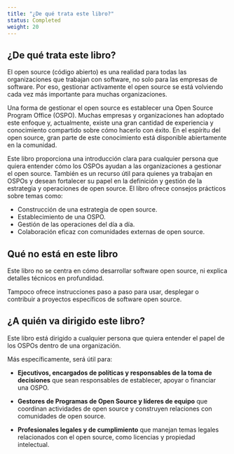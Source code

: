 ```yaml
---
title: "¿De qué trata este libro?"
status: Completed
weight: 20
---
```


## ¿De qué trata este libro?

El open source (código abierto) es una realidad para todas las organizaciones que trabajan con software, no solo para las empresas de software. Por eso, gestionar activamente el open source se está volviendo cada vez más importante para muchas organizaciones.

Una forma de gestionar el open source es establecer una Open Source Program Office (OSPO). Muchas empresas y organizaciones han adoptado este enfoque y, actualmente, existe una gran cantidad de experiencia y conocimiento compartido sobre cómo hacerlo con éxito. En el espíritu del open source, gran parte de este conocimiento está disponible abiertamente en la comunidad.

Este libro proporciona una introducción clara para cualquier persona que quiera entender cómo los OSPOs ayudan a las organizaciones a gestionar el open source. También es un recurso útil para quienes ya trabajan en OSPOs y desean fortalecer su papel en la definición y gestión de la estrategia y operaciones de open source. El libro ofrece consejos prácticos sobre temas como:

* Construcción de una estrategia de open source.
* Establecimiento de una OSPO.
* Gestión de las operaciones del día a día.
* Colaboración eficaz con comunidades externas de open source.

## Qué no está en este libro

Este libro no se centra en cómo desarrollar software open source, ni explica detalles técnicos en profundidad.

Tampoco ofrece instrucciones paso a paso para usar, desplegar o contribuir a proyectos específicos de software open source.

## ¿A quién va dirigido este libro?

Este libro está dirigido a cualquier persona que quiera entender el papel de los OSPOs dentro de una organización.

Más específicamente, será útil para:

* **Ejecutivos, encargados de políticas y responsables de la toma de decisiones** que sean responsables de establecer, apoyar o financiar una OSPO.

* **Gestores de Programas de Open Source y líderes de equipo** que coordinan actividades de open source y construyen relaciones con comunidades de open source.

* **Profesionales legales y de cumplimiento** que manejan temas legales relacionados con el open source, como licencias y propiedad intelectual.
